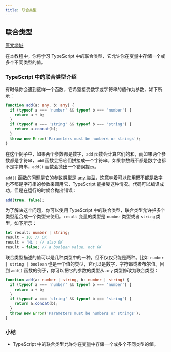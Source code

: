 ```yaml
---
title: 联合类型
---
```


## 联合类型

[原文地址](https://www.typescripttutorial.net/typescript-tutorial/typescript-union-type/)

在本教程中，你将学习 TypeScript 中的联合类型，它允许你在变量中存储一个或多个不同类型的值。

### TypeScript 中的联合类型介绍

有时候你会遇到这样一个函数，它希望接受数字或字符串的值作为参数，如下所示：

```ts
function add(a: any, b: any) {
  if (typeof a === 'number' && typeof b === 'number') {
    return a + b;
  }
  if (typeof a === 'string' && typeof b === 'string') {
    return a.concat(b);
  }
  throw new Error('Parameters must be numbers or strings');
}
```

在这个例子中，如果两个参数都是数字，`add` 函数会计算它们的和，而如果两个参数都是字符串，`add` 函数会把它们拼接成一个字符串，如果参数既不都是数字也都不是字符串，`add()` 函数会抛出一个错误提示。

`add()` 函数的问题是它的参数类型是 [any 类型](/2-basic-types/9-any-type/)，这意味着可以使用既不都是数字也不都是字符串的参数来调用它，TypeScript 能接受这种情况。代码可以编译成功，但是在运行的时候会抛出错误：

```ts
add(true, false);
```

为了解决这个问题，你可以使用 TypeScript 中的联合类型，联合类型允许把多个类型组合成一个类型来使用。`result` 变量的类型是 `number` 类型或者 `string` 类型，如下所示：

```ts
let result: number | string;
result = 10; // OK
result = 'Hi'; // also OK
result = false; // a boolean value, not OK
```

联合类型描述的值可以是几种类型中的一种，但不仅仅只能是两种。比如 `number | string | boolean` 也是一个值的类型，它可以是数字，字符串或者布尔值。回到 `add()` 函数的例子，你可以把它的参数的类型从 `any` 类型修改为联合类型：

```ts
function add(a: number | string, b: number | string) {
  if (typeof a === 'number' && typeof b === 'number') {
    return a + b;
  }
  if (typeof a === 'string' && typeof b === 'string') {
    return a.concat(b);
  }
  throw new Error('Parameters must be numbers or strings');
}
```

### 小结

- TypeScript 中的联合类型允许你在变量中存储一个或多个不同类型的值。

